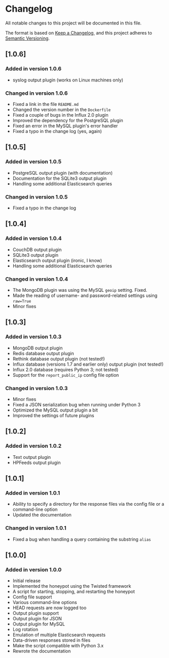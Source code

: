 # Changelog

All notable changes to this project will be documented in this file.

The format is based on [Keep a Changelog](https://keepachangelog.com/en/1.0.0/),
and this project adheres to [Semantic Versioning](https://semver.org/spec/v2.0.0.html).

## [1.0.6]

### Added in version 1.0.6

* syslog output plugin (works on Linux machines only)

### Changed in version 1.0.6

* Fixed a link in the file `README.md`
* Changed the version number in the `Dockerfile`
* Fixed a couple of bugs in the Influx 2.0 plugin
* Improved the dependency for the PostgreSQL plugin
* Fixed an error in the MySQL plugin's error handler
* Fixed a typo in the change log (yes, again)

## [1.0.5]

### Added in version 1.0.5

* PostgreSQL output plugin (with documentation)
* Documentation for the SQLite3 output plugin
* Handling some additional Elasticsearch queries

### Changed in version 1.0.5

* Fixed a typo in the change log

## [1.0.4]

### Added in version 1.0.4

* CouchDB output plugin
* SQLite3 output plugin
* Elasticsearch output plugin (ironic, I know)
* Handling some additional Elasticsearch queries

### Changed in version 1.0.4

* The MongoDB plugin was using the MySQL `geoip` setting. Fixed.
* Made the reading of username- and password-related settings using `raw=True`
* Minor fixes

## [1.0.3]

### Added in version 1.0.3

* MongoDB output plugin
* Redis database output plugin
* Rethink database output plugin (not tested!)
* Influx database (versions 1.7 and earlier only) output plugin (not tested!)
* Influx 2.0 database (requires Python 3; not tested)
* Support for the `report_public_ip` config file option

### Changed in version 1.0.3

* Minor fixes
* Fixed a JSON serialization bug when running under Python 3
* Optimized the MySQL output plugin a bit
* Improved the settings of future plugins

## [1.0.2]

### Added in version 1.0.2

* Text output plugin
* HPFeeds output plugin

## [1.0.1]

### Added in version 1.0.1

* Ability to specify a directory for the response files via the config file or a command-line option
* Updated the documentation

### Changed in version 1.0.1

* Fixed a bug when handling a query containing the substring `alias`

## [1.0.0]

### Added in version 1.0.0

* Initial release
* Implemented the honeypot using the Twisted framework
* A script for starting, stopping, and restarting the honeypot
* Config file support
* Various command-line options
* HEAD requests are now logged too
* Output plugin support
* Output plugin for JSON
* Output plugin for MySQL
* Log rotation
* Emulation of multiple Elasticsearch requests
* Data-driven responses stored in files
* Make the script compatible with Python 3.x
* Rewrote the documentation
